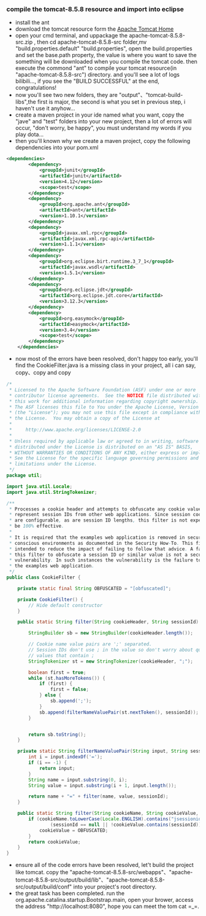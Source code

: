 ### compile the tomcat-8.5.8 resource and import into eclipse

- install the ant
- download the tomcat resource form the  [Apache Tomcat Home](http://archive.apache.org/dist/tomcat/tomcat-8/v8.5.8/src/)
- open your cmd terminal, and uppackage the apache-tomcat-8.5.8-src.zip , then cd apache-tomcat-8.5.8-src folder,mv "build.properties.default" "build.properties", open the build.properties and set the base.path property, the value is where you want to save the something will be downloaded when you compile the tomcat code. then execute the commond "ant" to compile your tomcat resource(in "apache-tomcat-8.5.8-src") directory. and you'll see a lot of logs bilibili..., if you see the "BUILD SUCCESSFUL" at the end, congratulations!
- now you'll see two new folders, they are "output"、"tomcat-build-libs",the first is major, the second is what you set in previous step, i haven't use it anyhow...
- create a maven project in your ide named what you want, copy the "jave" and "test" folders into your new project, then a lot of errors will occur, "don't worry, be happy", you must understand my words if you play dota...
- then you'll known why we create a maven project, copy the following dependencies into your pom.xml
```xml
<dependencies>
		<dependency>
			<groupId>junit</groupId>
			<artifactId>junit</artifactId>
			<version>4.12</version>
			<scope>test</scope>
		</dependency>
		<dependency>
			<groupId>org.apache.ant</groupId>
			<artifactId>ant</artifactId>
			<version>1.10.1</version>
		</dependency>
		<dependency>
			<groupId>javax.xml.rpc</groupId>
			<artifactId>javax.xml.rpc-api</artifactId>
			<version>1.1.1</version>
		</dependency>
		<dependency>
			<groupId>org.eclipse.birt.runtime.3_7_1</groupId>
			<artifactId>javax.wsdl</artifactId>
			<version>1.5.1</version>
		</dependency>
		<dependency>
			<groupId>org.eclipse.jdt</groupId>
			<artifactId>org.eclipse.jdt.core</artifactId>
			<version>3.12.3</version>
		</dependency>
		<dependency>
			<groupId>org.easymock</groupId>
			<artifactId>easymock</artifactId>
			<version>3.4</version>
			<scope>test</scope>
		</dependency>
	</dependencies>
```
- now most of the errors have been resolved, don't happy too early, you'll find the CookieFilter.java is a missing class in your project, all i can say, copy、copy and copy

```java
/*
 * Licensed to the Apache Software Foundation (ASF) under one or more
 * contributor license agreements.  See the NOTICE file distributed with
 * this work for additional information regarding copyright ownership.
 * The ASF licenses this file to You under the Apache License, Version 2.0
 * (the "License"); you may not use this file except in compliance with
 * the License.  You may obtain a copy of the License at
 *
 *     http://www.apache.org/licenses/LICENSE-2.0
 *
 * Unless required by applicable law or agreed to in writing, software
 * distributed under the License is distributed on an "AS IS" BASIS,
 * WITHOUT WARRANTIES OR CONDITIONS OF ANY KIND, either express or implied.
 * See the License for the specific language governing permissions and
 * limitations under the License.
 */
package util;

import java.util.Locale;
import java.util.StringTokenizer;

/**
 * Processes a cookie header and attempts to obfuscate any cookie values that
 * represent session IDs from other web applications. Since session cookie names
 * are configurable, as are session ID lengths, this filter is not expected to
 * be 100% effective.
 *
 * It is required that the examples web application is removed in security
 * conscious environments as documented in the Security How-To. This filter is
 * intended to reduce the impact of failing to follow that advice. A failure by
 * this filter to obfuscate a session ID or similar value is not a security
 * vulnerability. In such instances the vulnerability is the failure to remove
 * the examples web application.
 */
public class CookieFilter {

    private static final String OBFUSCATED = "[obfuscated]";

    private CookieFilter() {
        // Hide default constructor
    }

    public static String filter(String cookieHeader, String sessionId) {

        StringBuilder sb = new StringBuilder(cookieHeader.length());

        // Cookie name value pairs are ';' separated.
        // Session IDs don't use ; in the value so don't worry about quoted
        // values that contain ;
        StringTokenizer st = new StringTokenizer(cookieHeader, ";");

        boolean first = true;
        while (st.hasMoreTokens()) {
            if (first) {
                first = false;
            } else {
                sb.append(';');
            }
            sb.append(filterNameValuePair(st.nextToken(), sessionId));
        }


        return sb.toString();
    }

    private static String filterNameValuePair(String input, String sessionId) {
        int i = input.indexOf('=');
        if (i == -1) {
            return input;
        }
        String name = input.substring(0, i);
        String value = input.substring(i + 1, input.length());

        return name + "=" + filter(name, value, sessionId);
    }

    public static String filter(String cookieName, String cookieValue, String sessionId) {
        if (cookieName.toLowerCase(Locale.ENGLISH).contains("jsessionid") &&
                (sessionId == null || !cookieValue.contains(sessionId))) {
            cookieValue = OBFUSCATED;
        }
        return cookieValue;
    }
}
```
- ensure all of the code errors have been resolved, let't build the project like tomcat. copy the "apache-tomcat-8.5.8-src/webapps"、"apache-tomcat-8.5.8-src/output/build/lib"、"apache-tomcat-8.5.8-src/output/build/conf" into your project's root directory.
- the great task has been completed. run the org.apache.catalina.startup.Bootstrap.main, open your brower, access the address "http://localhost:8080", hope you can meet the tom cat =_=.
